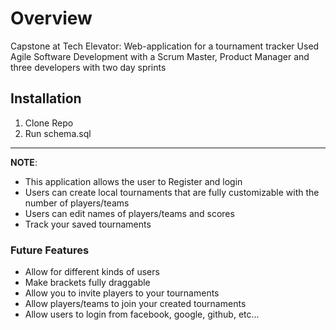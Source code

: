 # Overview

Capstone at Tech Elevator: Web-application for a tournament tracker
Used Agile Software Development with a Scrum Master, Product Manager and three developers with two day sprints

## Installation

1. Clone Repo
2. Run schema.sql

-----

**NOTE**: 

* This application allows the user to Register and login
* Users can create local tournaments that are fully customizable with the number of players/teams
* Users can edit names of players/teams and scores
* Track your saved tournaments


### Future Features

* Allow for different kinds of users
* Make brackets fully draggable
* Allow you to invite players to your tournaments
* Allow players/teams to join your created tournaments
* Allow users to login from facebook, google, github, etc...
